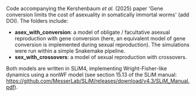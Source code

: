 Code accompanying the Kershenbaum *et al.* (2025) paper 'Gene conversion limits the cost of asexuality in somatically immortal worms' (add DOI). The folders include:
- **asex_with_conversion**: a model of obligate / facultative asexual reproduction with gene conversion (here, an equivalent model of gene conversion is implemented during sexual reproduction). The simulations were run within a simple Snakemake pipeline.
- **sex_with_crossovers**: a model of sexual reproduction with crossovers.
  
Both models are written in SLiM4, implementing Wright-Fisher-like dynamics using a nonWF model (see section 15.13 of the SLiM manual: https://github.com/MesserLab/SLiM/releases/download/v4.3/SLiM_Manual.pdf).
